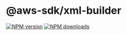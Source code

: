 # @aws-sdk/xml-builder

[![NPM version](https://img.shields.io/npm/v/@aws-sdk/xml-builder/beta.svg)](https://www.npmjs.com/package/@aws-sdk/xml-builder)
[![NPM downloads](https://img.shields.io/npm/dm/@aws-sdk/xml-builder.svg)](https://www.npmjs.com/package/@aws-sdk/xml-builder)
